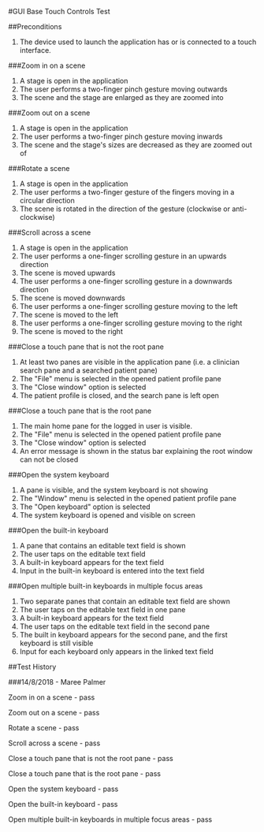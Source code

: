 #GUI Base Touch Controls Test

##Preconditions

1. The device used to launch the application has or is connected to a touch interface.

###Zoom in on a scene

1. A stage is open in the application
2. The user performs a two-finger pinch gesture moving outwards
3. The scene and the stage are enlarged as they are zoomed into

###Zoom out on a scene

1. A stage is open in the application
2. The user performs a two-finger pinch gesture moving inwards
3. The scene and the stage's sizes are decreased as they are zoomed out of

###Rotate a scene

1. A stage is open in the application
2. The user performs a two-finger gesture of the fingers moving in a circular direction
3. The scene is rotated in the direction of the gesture (clockwise or anti-clockwise)

###Scroll across a scene

1. A stage is open in the application
2. The user performs a one-finger scrolling gesture in an upwards direction
3. The scene is moved upwards
4. The user performs a one-finger scrolling gesture in a downwards direction
5. The scene is moved downwards
6. The user performs a one-finger scrolling gesture moving to the left
7. The scene is moved to the left
8. The user performs a one-finger scrolling gesture moving to the right
9. The scene is moved to the right


###Close a touch pane that is not the root pane
1. At least two panes are visible in the application pane (i.e. a clinician search pane and a searched patient pane)
2. The "File" menu is selected in the opened patient profile pane
3. The "Close window" option is selected
4. The patient profile is closed, and the search pane is left open

###Close a touch pane that is the root pane
1. The main home pane for the logged in user is visible.
2. The "File" menu is selected in the opened patient profile pane
3. The "Close window" option is selected
4. An error message is shown in the status bar explaining the root window can not be closed

###Open the system keyboard
1. A pane is visible, and the system keyboard is not showing
2. The "Window" menu is selected in the opened patient profile pane
3. The "Open keyboard" option is selected
4. The system keyboard is opened and visible on screen

###Open the built-in keyboard
1. A pane that contains an editable text field is shown
2. The user taps on the editable text field
3. A built-in keyboard appears for the text field
4. Input in the built-in keyboard is entered into the text field

###Open multiple built-in keyboards in multiple focus areas
1. Two separate panes that contain an editable text field are shown
2. The user taps on the editable text field in one pane
3. A built-in keyboard appears for the text field
4. The user taps on the editable text field in the second pane
5. The built in keyboard appears for the second pane, and the first keyboard is still visible
6. Input for each keyboard only appears in the linked text field


##Test History

###14/8/2018 - Maree Palmer

Zoom in on a scene - pass

Zoom out on a scene - pass

Rotate a scene - pass

Scroll across a scene - pass

Close a touch pane that is not the root pane - pass

Close a touch pane that is the root pane - pass

Open the system keyboard - pass

Open the built-in keyboard - pass

Open multiple built-in keyboards in multiple focus areas - pass